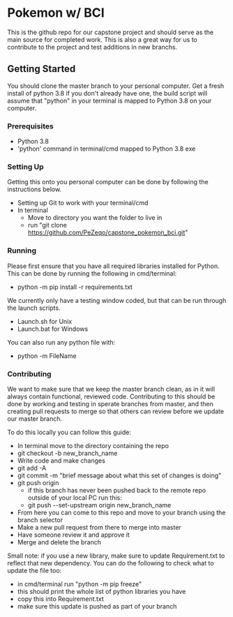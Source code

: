 # Pokemon w/ BCI

This is the github repo for our capstone project and should serve as the main source for completed work. This is also a great way for us to contribute to the project and test additions in new branchs.

## Getting Started

You should clone the master branch to your personal computer. Get a fresh install of python 3.8 if you don't already have one, the build script will assume that "python" in your terminal is mapped to Python 3.8 on your computer.

### Prerequisites

* Python 3.8
* 'python' command in terminal/cmd mapped to Python 3.8 exe

### Setting Up

Getting this onto you personal computer can be done by following the instructions below.

* Setting up Git to work with your terminal/cmd
* In terminal
  * Move to directory you want the folder to live in
  * run "git clone https://github.com/PeZeqo/capstone_pokemon_bci.git"


### Running

Please first ensure that you have all required libraries installed for Python. This can be done by running the following in cmd/terminal: 
* python -m pip install -r requirements.txt

We currently only have a testing window coded, but that can be run through the launch scripts.

* Launch.sh  for Unix
* Launch.bat for Windows

You can also run any python file with:
* python -m FileName


### Contributing

We want to make sure that we keep the master branch clean, as in it will always contain functional, reviewed code. Contributing to this should be done by working and testing in sperate branches from master, and then creating pull requests to merge so that others can review before we update our master branch.

To do this locally you can follow this guide:

* In terminal move to the directory containing the repo
* git checkout -b new_branch_name
* Write code and make changes
* git add -A
* git commit -m "brief message about what this set of changes is doing"
* git push origin
  * if this branch has never been pushed back to the remote repo outside of your local PC run this:
  * git push --set-upstream origin new_branch_name
* From here you can come to this repo and move to your branch using the branch selector
* Make a new pull request from there to merge into master
* Have someone review it and approve it
* Merge and delete the branch
  
Small note: if you use a new library, make sure to update Requirement.txt to reflect that new dependency. You can do the following to check what to update the file too:

* in cmd/terminal run "python -m pip freeze"
* this should print the whole list of python libraries you have
* copy this into Requirement.txt
* make sure this update is pushed as part of your branch
